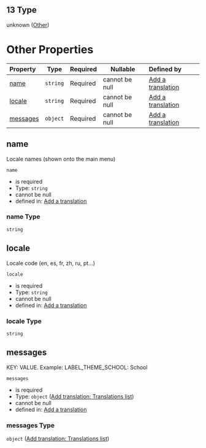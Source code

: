 ## 13 Type

unknown ([Other](add-translation-anyof-other.md))

# Other Properties

| Property              | Type     | Required | Nullable       | Defined by                                                                                                                                            |
| :-------------------- | -------- | -------- | -------------- | :---------------------------------------------------------------------------------------------------------------------------------------------------- |
| [name](#name)         | `string` | Required | cannot be null | [Add a translation](add-translation-anyof-other-properties-name.md "add-translation.json#/anyOf/13/properties/name")                                  |
| [locale](#locale)     | `string` | Required | cannot be null | [Add a translation](add-translation-anyof-other-properties-locale.md "add-translation.json#/anyOf/13/properties/locale")                              |
| [messages](#messages) | `object` | Required | cannot be null | [Add a translation](add-translation-anyof-other-properties-add-translation-translations-list.md "add-translation.json#/anyOf/13/properties/messages") |

## name

Locale names (shown onto the main menu)


`name`

-   is required
-   Type: `string`
-   cannot be null
-   defined in: [Add a translation](add-translation-anyof-other-properties-name.md "add-translation.json#/anyOf/13/properties/name")

### name Type

`string`

## locale

Locale code (en, es, fr, zh, ru, pt...)


`locale`

-   is required
-   Type: `string`
-   cannot be null
-   defined in: [Add a translation](add-translation-anyof-other-properties-locale.md "add-translation.json#/anyOf/13/properties/locale")

### locale Type

`string`

## messages

KEY: VALUE. Example: LABEL_THEME_SCHOOL: School


`messages`

-   is required
-   Type: `object` ([Add translation: Translations list](add-translation-anyof-other-properties-add-translation-translations-list.md))
-   cannot be null
-   defined in: [Add a translation](add-translation-anyof-other-properties-add-translation-translations-list.md "add-translation.json#/anyOf/13/properties/messages")

### messages Type

`object` ([Add translation: Translations list](add-translation-anyof-other-properties-add-translation-translations-list.md))
